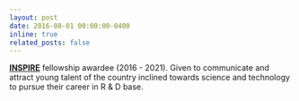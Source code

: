 ```yaml
---
layout: post
date: 2016-08-01 00:00:00-0400
inline: true
related_posts: false
---
```


<b><a href='https://online-inspire.gov.in/'>INSPIRE</a></b> fellowship awardee (2016 - 2021). Given to communicate and attract young talent of the country inclined towards science and technology to pursue their career in R & D base.
